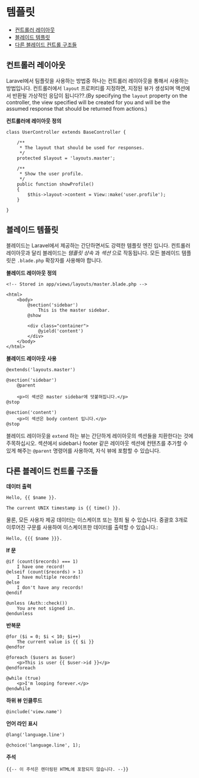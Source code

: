 # 템플릿

- [컨트롤러 레이아웃](#controller-layouts)
- [블레이드 템플릿](#blade-templating)
- [다른 블레이드 컨트롤 구조들](#other-blade-control-structures)

<a name="controller-layouts"></a>
## 컨트롤러 레이아웃

Laravel에서 팀플릿을 사용하는 방법중 하나는 컨트롤러 레이아웃을 통해서 사용하는 방법입니다. 컨트롤러에서 `layout` 프로퍼티를 지정하면, 지정된 뷰가 생성되며 액션에서 반환될 가상적인 응답이 됩니다??.(By specifying the `layout` property on the controller, the view specified will be created for you and will be the assumed response that should be returned from actions.)

**컨트롤러에 레이아웃 정의**

	class UserController extends BaseController {

		/**
		 * The layout that should be used for responses.
		 */
		protected $layout = 'layouts.master';

		/**
		 * Show the user profile.
		 */
		public function showProfile()
		{
			$this->layout->content = View::make('user.profile');
		}

	}

<a name="blade-templating"></a>
## 블레이드 템플릿

블레이드는 Laravel에서 제공하는 간단하면서도 강력한 템플릿 엔진 입니다. 컨트롤러 레이아웃과 달리 블레이드는  _템플릿 상속_ 과 _섹션_ 으로 작동됩니다. 모든 블레이드 템플릿은 `.blade.php` 확장자를 사용해야 합니다.

**블레이드 레이아웃 정의**

	<!-- Stored in app/views/layouts/master.blade.php -->

	<html>
		<body>
			@section('sidebar')
				This is the master sidebar.
			@show

			<div class="container">
				@yield('content')
			</div>
		</body>
	</html>

**블레이드 레이아웃 사용**

	@extends('layouts.master')

	@section('sidebar')
		@parent

		<p>이 섹션은 master sidebar에 덧붙혀집니다.</p>
	@stop

	@section('content')
		<p>이 섹션은 body content 입니다.</p>
	@stop

블레이드 레이아웃을 `extend` 하는 뷰는 간단하게 레이아웃의 섹션들을 치환한다는 것에 주목하십시오. 섹션에서 sidebar나 footer 같은 레이아웃 섹션에 컨텐츠를 추가할 수 있게 해주는 `@parent` 명령어를 사용하여, 자식 뷰에 포함할 수 있습니다.

<a name="other-blade-control-structures"></a>
## 다른 블레이드 컨트롤 구조들

**데이터 출력**

	Hello, {{ $name }}.

	The current UNIX timestamp is {{ time() }}.

물론, 모든 사용자 제공 데이터는 이스케이프 또는 정죄 될 수 있습니다. 중괄호 3개로 이루어진 구문를 사용하여 이스케이프한 데이터를 출력할 수 있습니다.:

	Hello, {{{ $name }}}.

**If 문**

	@if (count($records) === 1)
		I have one record!
	@elseif (count($records) > 1)
		I have multiple records!
	@else
		I don't have any records!
	@endif

	@unless (Auth::check())
		You are not signed in.
	@endunless

**반복문**

	@for ($i = 0; $i < 10; $i++)
		The current value is {{ $i }}
	@endfor

	@foreach ($users as $user)
		<p>This is user {{ $user->id }}</p>
	@endforeach

	@while (true)
		<p>I'm looping forever.</p>
	@endwhile

**하위 뷰 인클루드**

	@include('view.name')

**언어 라인 표시**

	@lang('language.line')

	@choice('language.line', 1);

**주석**

	{{-- 이 주석은 렌더링된 HTML에 포함되지 않습니다. --}}
